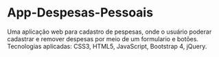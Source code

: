 # App-Despesas-Pessoais
Uma aplicação web para cadastro de pespesas, onde o usuário poderar cadastrar e remover despesas por meio de um formulario e botões. Tecnologias aplicadas: CSS3, HTML5, JavaScript, Bootstrap 4, jQuery.
